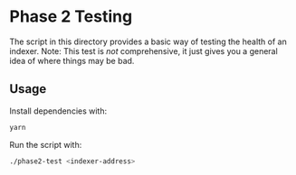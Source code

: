 # Phase 2 Testing

The script in this directory provides a basic way of testing the health of an
indexer. Note: This test is _not_ comprehensive, it just gives you a general
idea of where things may be bad.

## Usage

Install dependencies with:

```bash
yarn
```

Run the script with:

```bash
./phase2-test <indexer-address>
```